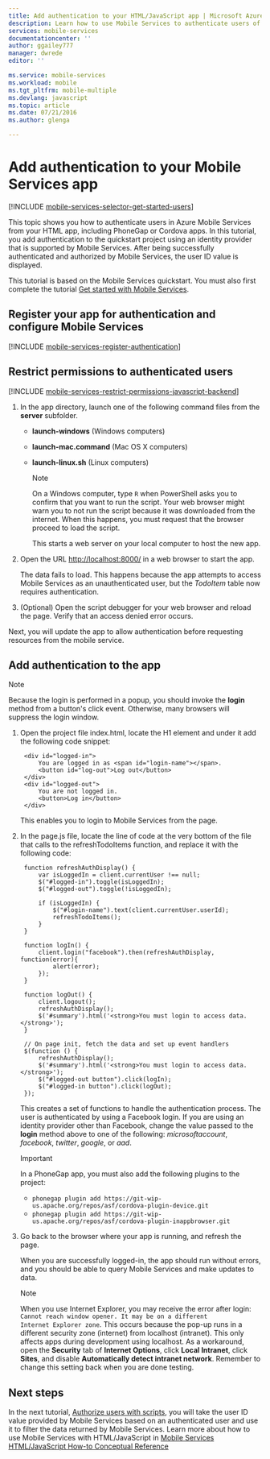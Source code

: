 ```yaml
---
title: Add authentication to your HTML/JavaScript app | Microsoft Azure
description: Learn how to use Mobile Services to authenticate users of your HTML app through a variety of identity providers, including Google, Facebook, Twitter, and Microsoft account.
services: mobile-services
documentationcenter: ''
author: ggailey777
manager: dwrede
editor: ''

ms.service: mobile-services
ms.workload: mobile
ms.tgt_pltfrm: mobile-multiple
ms.devlang: javascript
ms.topic: article
ms.date: 07/21/2016
ms.author: glenga

---
```

# Add authentication to your Mobile Services app
[!INCLUDE [mobile-services-selector-get-started-users](../../includes/mobile-services-selector-get-started-users.md)]

This topic shows you how to authenticate users in Azure Mobile Services from your HTML app, including PhoneGap or Cordova apps.  In this tutorial, you add authentication to the quickstart project using an identity provider that is supported by Mobile Services. After being successfully authenticated and authorized by Mobile Services, the user ID value is displayed.  

This tutorial is based on the Mobile Services quickstart. You must also first complete the tutorial [Get started with Mobile Services]. 

## <a name="register"></a>Register your app for authentication and configure Mobile Services
[!INCLUDE [mobile-services-register-authentication](../../includes/mobile-services-register-authentication.md)]

## <a name="permissions"></a>Restrict permissions to authenticated users
[!INCLUDE [mobile-services-restrict-permissions-javascript-backend](../../includes/mobile-services-restrict-permissions-javascript-backend.md)]

1. In the app directory, launch one of the following command files from the **server** subfolder.
   
   * **launch-windows** (Windows computers) 
   * **launch-mac.command** (Mac OS X computers)
   * **launch-linux.sh** (Linux computers)
     
     > [!NOTE]
     > On a Windows computer, type `R` when PowerShell asks you to confirm that you want to run the script. Your web browser might warn you to not run the script because it was downloaded from the internet. When this happens, you must request that the browser proceed to load the script.
     > 
     > 
     
     This starts a web server on your local computer to host the new app.
2. Open the URL <a href="http://localhost:8000/" target="_blank">http://localhost:8000/</a> in a web browser to start the app. 
   
    The data fails to load. This happens because the app attempts to access Mobile Services as an unauthenticated user, but the *TodoItem* table now requires authentication.
3. (Optional) Open the script debugger for your web browser and reload the page. Verify that an access denied error occurs. 

Next, you will update the app to allow authentication before requesting resources from the mobile service.

## <a name="add-authentication"></a>Add authentication to the app
> [!NOTE]
> Because the login is performed in a popup, you should invoke the **login** method from a button's click event. Otherwise, many browsers will suppress the login window.
> 
> 

1. Open the project file index.html, locate the H1 element and under it add the following code snippet:
   
        <div id="logged-in">
            You are logged in as <span id="login-name"></span>.
            <button id="log-out">Log out</button>
        </div>
        <div id="logged-out">
            You are not logged in.
            <button>Log in</button>
        </div>
   
    This enables you to login to Mobile Services from the page.
2. In the page.js file, locate the line of code at the very bottom of the file that calls to the refreshTodoItems function, and replace it with the following code: 
   
        function refreshAuthDisplay() {
            var isLoggedIn = client.currentUser !== null;
            $("#logged-in").toggle(isLoggedIn);
            $("#logged-out").toggle(!isLoggedIn);
   
            if (isLoggedIn) {
                $("#login-name").text(client.currentUser.userId);
                refreshTodoItems();
            }
        }
   
        function logIn() {
            client.login("facebook").then(refreshAuthDisplay, function(error){
                alert(error);
            });
        }
   
        function logOut() {
            client.logout();
            refreshAuthDisplay();
            $('#summary').html('<strong>You must login to access data.</strong>');
        }
   
        // On page init, fetch the data and set up event handlers
        $(function () {
            refreshAuthDisplay();
            $('#summary').html('<strong>You must login to access data.</strong>');            
            $("#logged-out button").click(logIn);
            $("#logged-in button").click(logOut);
        });
   
    This creates a set of functions to handle the authentication process. The user is authenticated by using a Facebook login. If you are using an identity provider other than Facebook, change the value passed to the **login** method above to one of the following: *microsoftaccount*, *facebook*, *twitter*, *google*, or *aad*.
   
   > [!IMPORTANT]
   > In a PhoneGap app, you must also add the following plugins to the project:
   > 
   > <ul><li><code>phonegap plugin add https://git-wip-us.apache.org/repos/asf/cordova-plugin-device.git</code></li>
   > <li><code>phonegap plugin add https://git-wip-us.apache.org/repos/asf/cordova-plugin-inappbrowser.git</code></li></ul>
   > 
3. Go back to the browser where your app is running, and refresh the page. 
   
    When you are successfully logged-in, the app should run without errors, and you should be able to query Mobile Services and make updates to data.
   
   > [!NOTE]
   > When you use Internet Explorer, you may receive the error after login: <code>Cannot reach window opener. It may be on a different Internet Explorer zone</code>. This occurs because the pop-up runs in a different security zone (internet) from localhost (intranet). This only affects apps during development using localhost. As a workaround, open the **Security** tab of **Internet Options**, click **Local Intranet**, click **Sites**, and disable **Automatically detect intranet network**. Remember to change this setting back when you are done testing.
   > 
   > 

## <a name="next-steps"> </a>Next steps
In the next tutorial, [Authorize users with scripts], you will take the user ID value provided by Mobile Services based on an authenticated user and use it to filter the data returned by Mobile Services. Learn more about how to use Mobile Services with HTML/JavaScript in [Mobile Services HTML/JavaScript How-to Conceptual Reference]

<!-- Anchors. -->
[Register your app for authentication and configure Mobile Services]: #register
[Restrict table permissions to authenticated users]: #permissions
[Add authentication to the app]: #add-authentication
[Next Steps]:#next-steps

<!-- Images. -->

[4]: ./media/mobile-services-html-get-started-users/mobile-services-selection.png
[5]: ./media/mobile-services-html-get-started-users/mobile-service-uri.png
[13]: ./media/mobile-services-html-get-started-users/mobile-identity-tab.png
[14]: ./media/mobile-services-html-get-started-users/mobile-portal-data-tables.png
[15]: ./media/mobile-services-html-get-started-users/mobile-portal-change-table-perms.png

<!-- URLs. -->
[Get started with Mobile Services]: mobile-services-html-get-started.md
[Authorize users with scripts]: mobile-services-javascript-backend-service-side-authorization.md
[Mobile Services HTML/JavaScript How-to Conceptual Reference]: mobile-services-html-how-to-use-client-library.md

